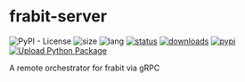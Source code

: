# frabit-server
![PyPI - License](https://img.shields.io/github/license/blylei/frabit)
![size](https://img.shields.io/github/repo-size/blylei/frabit)
![lang](https://img.shields.io/pypi/pyversions/frabit)
[![status](https://img.shields.io/github/checks-status/blylei/frabit/master)](https://github.com/blylei/frabit/releases)
[![downloads](https://img.shields.io/github/downloads/blylei/frabit/total.svg)](https://github.com/blylei/frabit/releases)
[![pypi](https://img.shields.io/pypi/v/frabit)](https://github.com/blylei/frabit/releases)
[![Upload Python Package](https://github.com/blylei/frabit/actions/workflows/python-publish.yml/badge.svg)](https://github.com/blylei/frabit/actions/workflows/python-publish.yml)

A remote orchestrator for frabit via gRPC
